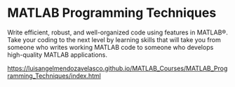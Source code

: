 # MATLAB Programming Techniques
Write efficient, robust, and well-organized code using features in MATLAB®. Take your coding to the next level by learning skills that will take you from someone who writes working MATLAB code to someone who develops high-quality MATLAB applications.

https://luisangelmendozavelasco.github.io/MATLAB_Courses/MATLAB_Programming_Techniques/index.html